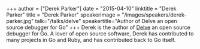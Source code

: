 +++
author = ["Derek Parker"]
date = "2015-04-10"
linktitle = "Derek Parker"
title = "Derek Parker"
speakerimage = "/images/speakers/derek-parker.jpg"
talk="/talks/delve"
speakertitle="Author of Delve an open source debugger for Go"
+++
Derek is the author of [Delve](https://github.com/derekparker/delve) an open source debugger for Go. A lover of open source software, Derek has contributed to many projects in Go and Ruby, and has contributed back to Go itself.
